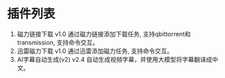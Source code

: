 # 插件列表
1. 磁力链接下载 v1.0   通过磁力链接添加下载任务, 支持qbittorrent和transmission, 支持命令交互。
2. 迅雷磁力下载 v1.0   通过迅雷添加磁力任务, 支持命令交互。
3. AI字幕自动生成(v2) v2.4   自动生成视频字幕，并使用大模型将字幕翻译成中文。
